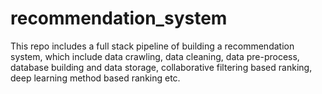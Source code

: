 # recommendation_system
This repo includes a full stack pipeline of building a recommendation system, which include data crawling, data cleaning, data pre-process, database building and data storage, collaborative filtering based ranking, deep learning method based ranking etc.  
